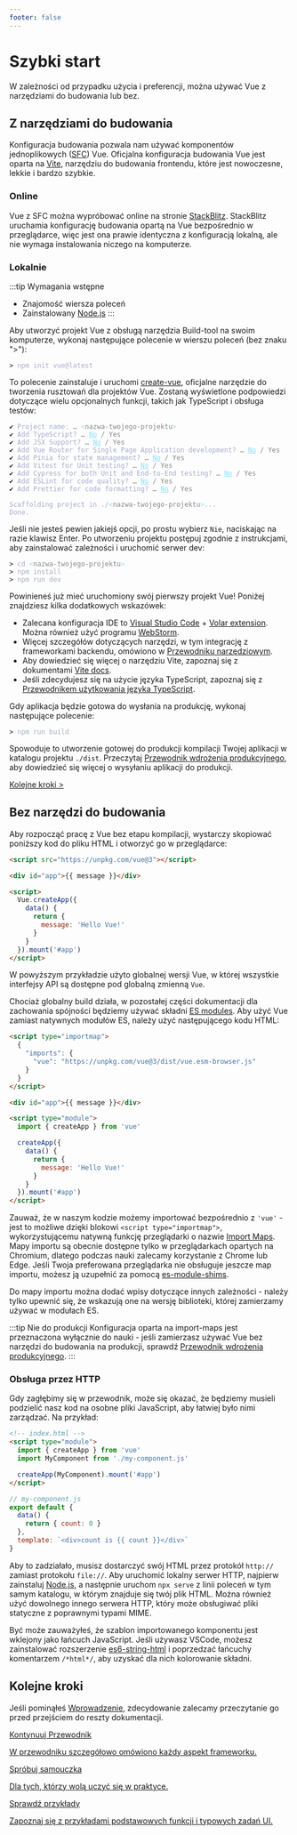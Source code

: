 ```yaml
---
footer: false
---
```


# Szybki start

W zależności od przypadku użycia i preferencji, można używać Vue z narzędziami do budowania lub bez.

## Z narzędziami do budowania

Konfiguracja budowania pozwala nam używać komponentów jednoplikowych ([SFC](/guide/scaling-up/sfc)) Vue. Oficjalna konfiguracja budowania Vue jest oparta na [Vite](https://vitejs.dev), narzędziu do budowania frontendu, które jest nowoczesne, lekkie i bardzo szybkie.

### Online

Vue z SFC można wypróbować online na stronie [StackBlitz](https://vite.new/vue). StackBlitz uruchamia konfigurację budowania opartą na Vue bezpośrednio w przeglądarce, więc jest ona prawie identyczna z konfiguracją lokalną, ale nie wymaga instalowania niczego na komputerze.

### Lokalnie

:::tip Wymagania wstępne

- Znajomość wiersza poleceń
- Zainstalowany [Node.js](https://nodejs.org/)
  :::

Aby utworzyć projekt Vue z obsługą narzędzia Build-tool na swoim komputerze, wykonaj następujące polecenie w wierszu poleceń (bez znaku ">"):

<div class="language-sh"><pre><code><span class="line"><span style="color:var(--vt-c-green);">&gt;</span> <span style="color:#A6ACCD;">npm init vue@latest</span></span></code></pre></div>

To polecenie zainstaluje i uruchomi [create-vue](https://github.com/vuejs/create-vue), oficjalne narzędzie do tworzenia rusztowań dla projektów Vue. Zostaną wyświetlone podpowiedzi dotyczące wielu opcjonalnych funkcji, takich jak TypeScript i obsługa testów:

<div class="language-sh"><pre><code><span style="color:var(--vt-c-green);">✔</span> <span style="color:#A6ACCD;">Project name: <span style="color:#888;">… <span style="color:#89DDFF;">&lt;</span><span style="color:#888;">nazwa-twojego-projektu</span><span style="color:#89DDFF;">&gt;</span></span></span>
<span style="color:var(--vt-c-green);">✔</span> <span style="color:#A6ACCD;">Add TypeScript? <span style="color:#888;">… <span style="color:#89DDFF;text-decoration:underline">No</span> / Yes</span></span>
<span style="color:var(--vt-c-green);">✔</span> <span style="color:#A6ACCD;">Add JSX Support? <span style="color:#888;">… <span style="color:#89DDFF;text-decoration:underline">No</span> / Yes</span></span>
<span style="color:var(--vt-c-green);">✔</span> <span style="color:#A6ACCD;">Add Vue Router for Single Page Application development? <span style="color:#888;">… <span style="color:#89DDFF;text-decoration:underline">No</span> / Yes</span></span>
<span style="color:var(--vt-c-green);">✔</span> <span style="color:#A6ACCD;">Add Pinia for state management? <span style="color:#888;">… <span style="color:#89DDFF;text-decoration:underline">No</span> / Yes</span></span>
<span style="color:var(--vt-c-green);">✔</span> <span style="color:#A6ACCD;">Add Vitest for Unit testing? <span style="color:#888;">… <span style="color:#89DDFF;text-decoration:underline">No</span> / Yes</span></span>
<span style="color:var(--vt-c-green);">✔</span> <span style="color:#A6ACCD;">Add Cypress for both Unit and End-to-End testing? <span style="color:#888;">… <span style="color:#89DDFF;text-decoration:underline">No</span> / Yes</span></span>
<span style="color:var(--vt-c-green);">✔</span> <span style="color:#A6ACCD;">Add ESLint for code quality? <span style="color:#888;">… <span style="color:#89DDFF;text-decoration:underline">No</span> / Yes</span></span>
<span style="color:var(--vt-c-green);">✔</span> <span style="color:#A6ACCD;">Add Prettier for code formatting? <span style="color:#888;">… <span style="color:#89DDFF;text-decoration:underline">No</span> / Yes</span></span>
<span></span>
<span style="color:#A6ACCD;">Scaffolding project in ./<span style="color:#89DDFF;">&lt;</span><span style="color:#888;">nazwa-twojego-projektu</span><span style="color:#89DDFF;">&gt;</span>...</span>
<span style="color:#A6ACCD;">Done.</span></code></pre></div>

Jeśli nie jesteś pewien jakiejś opcji, po prostu wybierz `Nie`, naciskając na razie klawisz Enter. Po utworzeniu projektu postępuj zgodnie z instrukcjami, aby zainstalować zależności i uruchomić serwer dev:

<div class="language-sh"><pre><code><span class="line"><span style="color:var(--vt-c-green);">&gt; </span><span style="color:#A6ACCD;">cd</span><span style="color:#A6ACCD;"> </span><span style="color:#89DDFF;">&lt;</span><span style="color:#888;">nazwa-twojego-projektu</span><span style="color:#89DDFF;">&gt;</span></span>
<span class="line"><span style="color:var(--vt-c-green);">&gt; </span><span style="color:#A6ACCD;">npm install</span></span>
<span class="line"><span style="color:var(--vt-c-green);">&gt; </span><span style="color:#A6ACCD;">npm run dev</span></span>
<span class="line"></span></code></pre></div>

Powinieneś już mieć uruchomiony swój pierwszy projekt Vue! Poniżej znajdziesz kilka dodatkowych wskazówek:

- Zalecana konfiguracja IDE to [Visual Studio Code](https://code.visualstudio.com/) + [Volar extension](https://marketplace.visualstudio.com/items?itemName=johnsoncodehk.volar). Można również użyć programu [WebStorm](https://www.jetbrains.com/webstorm/).
- Więcej szczegółów dotyczących narzędzi, w tym integrację z frameworkami backendu, omówiono w [Przewodniku narzędziowym](/guide/scaling-up/tooling.html).
- Aby dowiedzieć się więcej o narzędziu Vite, zapoznaj się z dokumentami [Vite docs](https://vitejs.dev).
- Jeśli zdecydujesz się na użycie języka TypeScript, zapoznaj się z [Przewodnikem użytkowania języka TypeScript](typescript/overview.html).

Gdy aplikacja będzie gotowa do wysłania na produkcję, wykonaj następujące polecenie:

<div class="language-sh"><pre><code><span class="line"><span style="color:var(--vt-c-green);">&gt; </span><span style="color:#A6ACCD;">npm run build</span></span>
<span class="line"></span></code></pre></div>

Spowoduje to utworzenie gotowej do produkcji kompilacji Twojej aplikacji w katalogu projektu `./dist`. Przeczytaj [Przewodnik wdrożenia produkcyjnego](/guide/best-practices/production-deployment.html), aby dowiedzieć się więcej o wysyłaniu aplikacji do produkcji.

[Kolejne kroki >](#kolejne-kroki)

## Bez narzędzi do budowania

Aby rozpocząć pracę z Vue bez etapu kompilacji, wystarczy skopiować poniższy kod do pliku HTML i otworzyć go w przeglądarce:

```html
<script src="https://unpkg.com/vue@3"></script>

<div id="app">{{ message }}</div>

<script>
  Vue.createApp({
    data() {
      return {
        message: 'Hello Vue!'
      }
    }
  }).mount('#app')
</script>
```

W powyższym przykładzie użyto globalnej wersji Vue, w której wszystkie interfejsy API są dostępne pod globalną zmienną `Vue`.

Chociaż globalny build działa, w pozostałej części dokumentacji dla zachowania spójności będziemy używać składni [ES modules](https://developer.mozilla.org/en-US/docs/Web/JavaScript/Guide/Modules). Aby użyć Vue zamiast natywnych modułów ES, należy użyć następującego kodu HTML:

```html
<script type="importmap">
  {
    "imports": {
      "vue": "https://unpkg.com/vue@3/dist/vue.esm-browser.js"
    }
  }
</script>

<div id="app">{{ message }}</div>

<script type="module">
  import { createApp } from 'vue'

  createApp({
    data() {
      return {
        message: 'Hello Vue!'
      }
    }
  }).mount('#app')
</script>
```

Zauważ, że w naszym kodzie możemy importować bezpośrednio z `'vue'` - jest to możliwe dzięki blokowi `<script type="importmap">`, wykorzystującemu natywną funkcję przeglądarki o nazwie [Import Maps](https://caniuse.com/import-maps). Mapy importu są obecnie dostępne tylko w przeglądarkach opartych na Chromium, dlatego podczas nauki zalecamy korzystanie z Chrome lub Edge. Jeśli Twoja preferowana przeglądarka nie obsługuje jeszcze map importu, możesz ją uzupełnić za pomocą [es-module-shims](https://github.com/guybedford/es-module-shims).

Do mapy importu można dodać wpisy dotyczące innych zależności - należy tylko upewnić się, że wskazują one na wersję biblioteki, której zamierzamy używać w modułach ES.

:::tip Nie do produkcji
Konfiguracja oparta na import-maps jest przeznaczona wyłącznie do nauki - jeśli zamierzasz używać Vue bez narzędzi do budowania na produkcji, sprawdź [Przewodnik wdrożenia produkcyjnego](/guide/best-practices/production-deployment.html#without-build-tools).
:::

### Obsługa przez HTTP

Gdy zagłębimy się w przewodnik, może się okazać, że będziemy musieli podzielić nasz kod na osobne pliki JavaScript, aby łatwiej było nimi zarządzać. Na przykład:

```html
<!-- index.html -->
<script type="module">
  import { createApp } from 'vue'
  import MyComponent from './my-component.js'

  createApp(MyComponent).mount('#app')
</script>
```

```js
// my-component.js
export default {
  data() {
    return { count: 0 }
  },
  template: `<div>count is {{ count }}</div>`
}
```

Aby to zadziałało, musisz dostarczyć swój HTML przez protokół `http://` zamiast protokołu `file://`. Aby uruchomić lokalny serwer HTTP, najpierw zainstaluj [Node.js](https://nodejs.org/en/), a następnie uruchom `npx serve` z linii poleceń w tym samym katalogu, w którym znajduje się twój plik HTML. Można również użyć dowolnego innego serwera HTTP, który może obsługiwać pliki statyczne z poprawnymi typami MIME.

Być może zauważyłeś, że szablon importowanego komponentu jest wklejony jako łańcuch JavaScript. Jeśli używasz VSCode, możesz zainstalować rozszerzenie [es6-string-html](https://marketplace.visualstudio.com/items?itemName=Tobermory.es6-string-html) i poprzedzać łańcuchy komentarzem `/*html*/`, aby uzyskać dla nich kolorowanie składni.

## Kolejne kroki

Jeśli pominąłeś [Wprowadzenie](/guide/introduction), zdecydowanie zalecamy przeczytanie go przed przejściem do reszty dokumentacji.

<div class="vt-box-container next-steps">
  <a class="vt-box" href="/guide/essentials/application.html">
    <p class="next-steps-link">Kontynuuj Przewodnik</p>
    <p class="next-steps-caption">W przewodniku szczegółowo omówiono każdy aspekt frameworku.</p>
  </a>
  <a class="vt-box" href="/tutorial/">
    <p class="next-steps-link">Spróbuj samouczka</p>
    <p class="next-steps-caption">Dla tych, którzy wolą uczyć się w praktyce.</p>
  </a>
  <a class="vt-box" href="/examples/">
    <p class="next-steps-link">Sprawdź przykłady</p>
    <p class="next-steps-caption">Zapoznaj się z przykładami podstawowych funkcji i typowych zadań UI.</p>
  </a>
</div>
